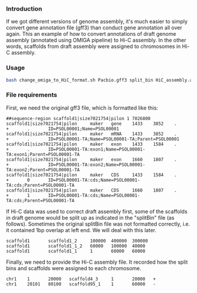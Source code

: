 ### Introduction
If we got different versions of genome assembly, it's much easier to simply convert gene annotation file (gff3) than conduct gene annotation all over again. This an example of how to convert annotations of draft genome assembly (annotated using OMIGA pipeline) to Hi-C assembly. In the other words, scaffolds from draft assembly were assigned to chromosomes in Hi-C assembly.

### Usage
```bash
bash change_omiga_to_HiC_format.sh Pacbio.gff3 split_bin HiC_assembly.agp HiC_V3_CompleteGeneOnly.gff3
```

### File requirements
First, we need the original gff3 file, which is formatted like this:
```
##sequence-region scaffold1|size7021754|pilon 1 7026800
scaffold1|size7021754|pilon     maker   gene    1433    3852    .       +       .       ID=PSOL00001;Name=PSOL00001
scaffold1|size7021754|pilon     maker   mRNA    1433    3852    .       +       .       ID=PSOL00001-TA;Name=PSOL00001-TA;Parent=PSOL00001
scaffold1|size7021754|pilon     maker   exon    1433    1584    .       +       .       ID=PSOL00001-TA:exon1;Name=PSOL00001-TA:exon1;Parent=PSOL00001-TA
scaffold1|size7021754|pilon     maker   exon    1660    1807    .       +       .       ID=PSOL00001-TA:exon2;Name=PSOL00001-TA:exon2;Parent=PSOL00001-TA
scaffold1|size7021754|pilon     maker   CDS     1433    1584    .       +       0       ID=PSOL00001-TA:cds;Name=PSOL00001-TA:cds;Parent=PSOL00001-TA
scaffold1|size7021754|pilon     maker   CDS     1660    1807    .       +       1       ID=PSOL00001-TA:cds;Name=PSOL00001-TA:cds;Parent=PSOL00001-TA
```

If Hi-C data was used to correct draft assembly first, some of the scaffolds in draft genome would be split up as indicated in the "splitBin" file (as follows). Sometimes the original splitBin file was not formatted correctly, i.e. it contained 1bp overlap at left end. We will deal with this later.

```
scaffold1       scaffold1_2     100000  400000  300000
scaffold1       scaffold1_1_2   60000   100000  40000
scaffold1       scaffold1_1     1       60000   60000
```

Finally, we need to provide the Hi-C assembly file. It recorded how the split bins and scaffolds were assigned to each chromosome.
```
chr1    1       20000   scaffold4_3     1       20000   +
chr1    20101   80100   scaffold95_1    1       60000   -
```
